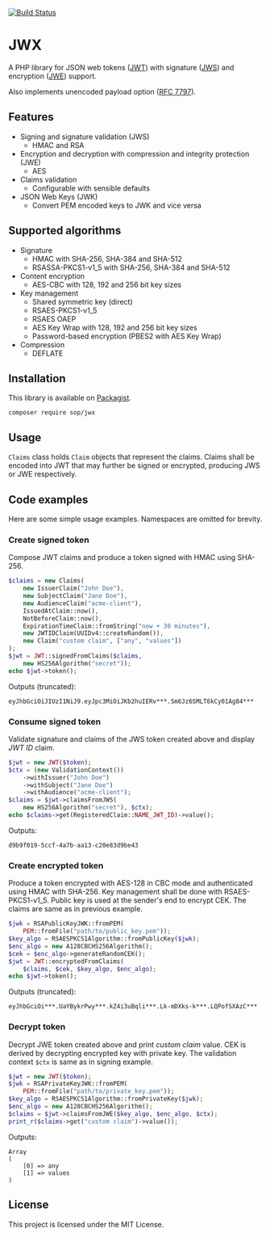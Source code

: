 [![Build Status](https://travis-ci.org/sop/jwx.svg?branch=master)](https://travis-ci.org/sop/jwx)

# JWX
A PHP library for JSON web tokens
([JWT](https://tools.ietf.org/html/rfc7519))
with signature
([JWS](https://tools.ietf.org/html/rfc7515))
and encryption
([JWE](https://tools.ietf.org/html/rfc7516)) support.

Also implements unencoded payload option
([RFC 7797](https://tools.ietf.org/html/rfc7797)).

## Features
* Signing and signature validation (JWS)
    * HMAC and RSA
* Encryption and decryption with compression and integrity protection (JWE)
    * AES
* Claims validation
    * Configurable with sensible defaults
* JSON Web Keys (JWK)
    * Convert PEM encoded keys to JWK and vice versa

## Supported algorithms
* Signature
    * HMAC with SHA-256, SHA-384 and SHA-512
    * RSASSA-PKCS1-v1_5 with SHA-256, SHA-384 and SHA-512
* Content encryption
    * AES-CBC with 128, 192 and 256 bit key sizes
* Key management
    * Shared symmetric key (direct)
    * RSAES-PKCS1-v1_5
    * RSAES OAEP
    * AES Key Wrap with 128, 192 and 256 bit key sizes
    * Password-based encryption (PBES2 with AES Key Wrap)
* Compression
    * DEFLATE

## Installation
This library is available on
[Packagist](https://packagist.org/packages/sop/jwx).

    composer require sop/jwx

## Usage
`Claims` class holds `Claim` objects that represent the claims. Claims shall be encoded into JWT that may further be signed or encrypted, producing JWS or JWE respectively.

## Code examples
Here are some simple usage examples. Namespaces are omitted for brevity.

### Create signed token
Compose JWT claims and produce a token signed with HMAC using SHA-256.

```php
$claims = new Claims(
    new IssuerClaim("John Doe"),
    new SubjectClaim("Jane Doe"),
    new AudienceClaim("acme-client"),
    IssuedAtClaim::now(),
    NotBeforeClaim::now(),
    ExpirationTimeClaim::fromString("now + 30 minutes"),
    new JWTIDClaim(UUIDv4::createRandom()),
    new Claim("custom claim", ["any", "values"])
);
$jwt = JWT::signedFromClaims($claims,
    new HS256Algorithm("secret"));
echo $jwt->token();
```

Outputs (truncated):

    eyJhbGciOiJIUzI1NiJ9.eyJpc3MiOiJKb2huIERv***.Sm6Jz6SMLT6kCy01Ag84***

### Consume signed token
Validate signature and claims of the JWS token created above
and display *JWT ID* claim.

```php
$jwt = new JWT($token);
$ctx = (new ValidationContext())
    ->withIssuer("John Doe")
    ->withSubject("Jane Doe")
    ->withAudience("acme-client");
$claims = $jwt->claimsFromJWS(
    new HS256Algorithm("secret"), $ctx);
echo $claims->get(RegisteredClaim::NAME_JWT_ID)->value();
```

Outputs:

    d9b9f019-5ccf-4a7b-aa13-c20e83d9be43

### Create encrypted token
Produce a token encrypted with AES-128 in CBC mode and authenticated
using HMAC with SHA-256.
Key management shall be done with RSAES-PKCS1-v1_5.
Public key is used at the sender's end to encrypt CEK.
The claims are same as in previous example.

```php
$jwk = RSAPublicKeyJWK::fromPEM(
	PEM::fromFile("path/to/public_key.pem"));
$key_algo = RSAESPKCS1Algorithm::fromPublicKey($jwk);
$enc_algo = new A128CBCHS256Algorithm();
$cek = $enc_algo->generateRandomCEK();
$jwt = JWT::encryptedFromClaims(
    $claims, $cek, $key_algo, $enc_algo);
echo $jwt->token();
```

Outputs (truncated):

    eyJhbGciOi***.UaYBykrPwy***.kZ4i3uBqli***.Lk-mDXks-k***.LQPofSXAzC***

### Decrypt token
Decrypt JWE token created above and print *custom claim* value.
CEK is derived by decrypting encrypted key with private key.
The validation context `$ctx` is same as in signing example.

```php
$jwt = new JWT($token);
$jwk = RSAPrivateKeyJWK::fromPEM(
    PEM::fromFile("path/to/private_key.pem"));
$key_algo = RSAESPKCS1Algorithm::fromPrivateKey($jwk);
$enc_algo = new A128CBCHS256Algorithm();
$claims = $jwt->claimsFromJWE($key_algo, $enc_algo, $ctx);
print_r($claims->get("custom claim")->value());
```

Outputs:

```
Array
(
    [0] => any
    [1] => values
)
```

## License
This project is licensed under the MIT License.
